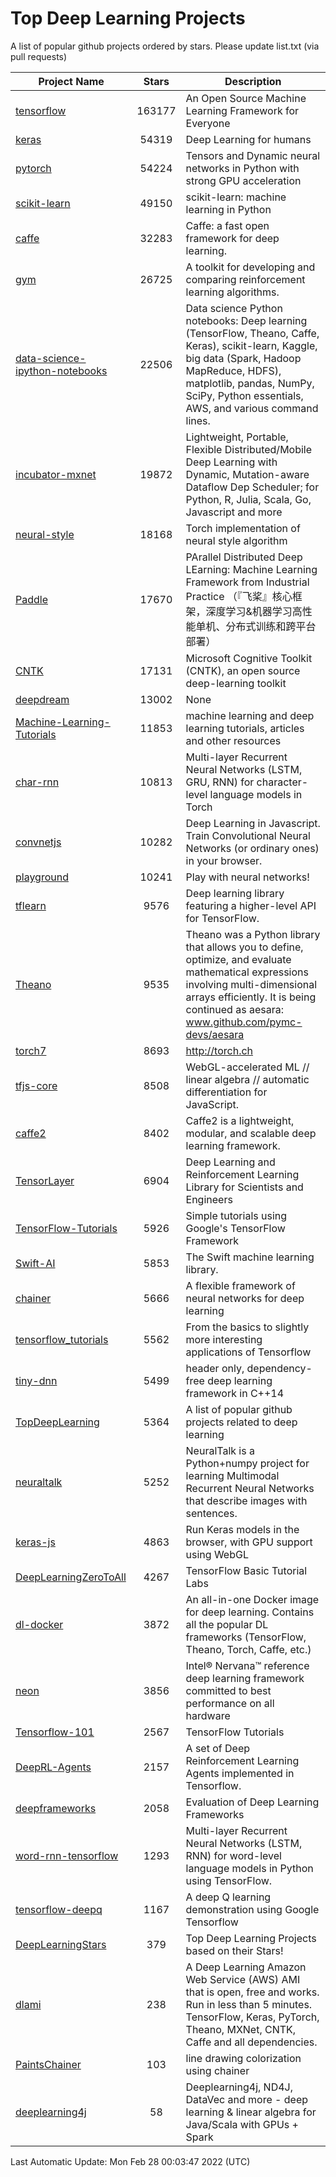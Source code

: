 # Top Deep Learning Projects
A list of popular github projects ordered by stars.
Please update list.txt (via pull requests)

|Project Name| Stars | Description |
| ---------- |:-----:| ----------- |
| [tensorflow](https://github.com/tensorflow/tensorflow) | 163177 | An Open Source Machine Learning Framework for Everyone |
| [keras](https://github.com/keras-team/keras) | 54319 | Deep Learning for humans |
| [pytorch](https://github.com/pytorch/pytorch) | 54224 | Tensors and Dynamic neural networks in Python with strong GPU acceleration |
| [scikit-learn](https://github.com/scikit-learn/scikit-learn) | 49150 | scikit-learn: machine learning in Python |
| [caffe](https://github.com/BVLC/caffe) | 32283 | Caffe: a fast open framework for deep learning. |
| [gym](https://github.com/openai/gym) | 26725 | A toolkit for developing and comparing reinforcement learning algorithms. |
| [data-science-ipython-notebooks](https://github.com/donnemartin/data-science-ipython-notebooks) | 22506 | Data science Python notebooks: Deep learning (TensorFlow, Theano, Caffe, Keras), scikit-learn, Kaggle, big data (Spark, Hadoop MapReduce, HDFS), matplotlib, pandas, NumPy, SciPy, Python essentials, AWS, and various command lines. |
| [incubator-mxnet](https://github.com/apache/incubator-mxnet) | 19872 | Lightweight, Portable, Flexible Distributed/Mobile Deep Learning with Dynamic, Mutation-aware Dataflow Dep Scheduler; for Python, R, Julia, Scala, Go, Javascript and more |
| [neural-style](https://github.com/jcjohnson/neural-style) | 18168 | Torch implementation of neural style algorithm |
| [Paddle](https://github.com/PaddlePaddle/Paddle) | 17670 | PArallel Distributed Deep LEarning: Machine Learning Framework from Industrial Practice （『飞桨』核心框架，深度学习&机器学习高性能单机、分布式训练和跨平台部署） |
| [CNTK](https://github.com/microsoft/CNTK) | 17131 | Microsoft Cognitive Toolkit (CNTK), an open source deep-learning toolkit |
| [deepdream](https://github.com/google/deepdream) | 13002 | None |
| [Machine-Learning-Tutorials](https://github.com/ujjwalkarn/Machine-Learning-Tutorials) | 11853 | machine learning and deep learning tutorials, articles and other resources  |
| [char-rnn](https://github.com/karpathy/char-rnn) | 10813 | Multi-layer Recurrent Neural Networks (LSTM, GRU, RNN) for character-level language models in Torch |
| [convnetjs](https://github.com/karpathy/convnetjs) | 10282 | Deep Learning in Javascript. Train Convolutional Neural Networks (or ordinary ones) in your browser. |
| [playground](https://github.com/tensorflow/playground) | 10241 | Play with neural networks! |
| [tflearn](https://github.com/tflearn/tflearn) | 9576 | Deep learning library featuring a higher-level API for TensorFlow. |
| [Theano](https://github.com/Theano/Theano) | 9535 | Theano was a Python library that allows you to define, optimize, and evaluate mathematical expressions involving multi-dimensional arrays efficiently. It is being continued as aesara: www.github.com/pymc-devs/aesara |
| [torch7](https://github.com/torch/torch7) | 8693 | http://torch.ch |
| [tfjs-core](https://github.com/tensorflow/tfjs-core) | 8508 | WebGL-accelerated ML // linear algebra // automatic differentiation for JavaScript. |
| [caffe2](https://github.com/facebookarchive/caffe2) | 8402 | Caffe2 is a lightweight, modular, and scalable deep learning framework. |
| [TensorLayer](https://github.com/tensorlayer/TensorLayer) | 6904 | Deep Learning and Reinforcement Learning Library for Scientists and Engineers  |
| [TensorFlow-Tutorials](https://github.com/nlintz/TensorFlow-Tutorials) | 5926 | Simple tutorials using Google's TensorFlow Framework |
| [Swift-AI](https://github.com/Swift-AI/Swift-AI) | 5853 | The Swift machine learning library. |
| [chainer](https://github.com/chainer/chainer) | 5666 | A flexible framework of neural networks for deep learning |
| [tensorflow_tutorials](https://github.com/pkmital/tensorflow_tutorials) | 5562 | From the basics to slightly more interesting applications of Tensorflow |
| [tiny-dnn](https://github.com/tiny-dnn/tiny-dnn) | 5499 | header only, dependency-free deep learning framework in C++14 |
| [TopDeepLearning](https://github.com/aymericdamien/TopDeepLearning) | 5364 | A list of popular github projects related to deep learning |
| [neuraltalk](https://github.com/karpathy/neuraltalk) | 5252 | NeuralTalk is a Python+numpy project for learning Multimodal Recurrent Neural Networks that describe images with sentences. |
| [keras-js](https://github.com/transcranial/keras-js) | 4863 | Run Keras models in the browser, with GPU support using WebGL |
| [DeepLearningZeroToAll](https://github.com/hunkim/DeepLearningZeroToAll) | 4267 | TensorFlow Basic Tutorial Labs |
| [dl-docker](https://github.com/floydhub/dl-docker) | 3872 | An all-in-one Docker image for deep learning. Contains all the popular DL frameworks (TensorFlow, Theano, Torch, Caffe, etc.) |
| [neon](https://github.com/NervanaSystems/neon) | 3856 | Intel® Nervana™ reference deep learning framework committed to best performance on all hardware |
| [Tensorflow-101](https://github.com/sjchoi86/Tensorflow-101) | 2567 | TensorFlow Tutorials |
| [DeepRL-Agents](https://github.com/awjuliani/DeepRL-Agents) | 2157 | A set of Deep Reinforcement Learning Agents implemented in Tensorflow. |
| [deepframeworks](https://github.com/zer0n/deepframeworks) | 2058 | Evaluation of Deep Learning Frameworks |
| [word-rnn-tensorflow](https://github.com/hunkim/word-rnn-tensorflow) | 1293 | Multi-layer Recurrent Neural Networks (LSTM, RNN) for word-level language models in Python using TensorFlow. |
| [tensorflow-deepq](https://github.com/siemanko/tensorflow-deepq) | 1167 | A deep Q learning demonstration using Google Tensorflow |
| [DeepLearningStars](https://github.com/hunkim/DeepLearningStars) | 379 | Top Deep Learning Projects based on their Stars! |
| [dlami](https://github.com/ritchieng/dlami) | 238 | A Deep Learning Amazon Web Service (AWS) AMI that is open, free and works. Run in less than 5 minutes. TensorFlow, Keras, PyTorch, Theano, MXNet, CNTK, Caffe and all dependencies. |
| [PaintsChainer](https://github.com/taizan/PaintsChainer) | 103 | line drawing colorization using chainer |
| [deeplearning4j](https://github.com/deeplearning4j/deeplearning4j) | 58 | Deeplearning4j, ND4J, DataVec and more - deep learning & linear algebra for Java/Scala with GPUs + Spark |

Last Automatic Update: Mon Feb 28 00:03:47 2022 (UTC)
